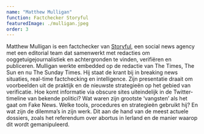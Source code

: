 ```yaml
---
name: "Matthew Mulligan"
function: Factchecker Storyful
featuredImage: ./mulligan.jpeg
order: 3
---
```

Matthew Mulligan is een factchecker van [Storyful](https://storyful.com/), een social news agency met een editorial team dat samenwerkt met redacties om ooggetuigejournalistiek en achtergronden te vinden, verifiëren en publiceren. Mulligan werkte embedded op de redactie van The Times, The Sun en nu The Sunday Times. Hij staat de krant bij in breaking news situaties, real-time factchecking en intelligence. Zijn presentatie draait om voorbeelden uit de praktijk en de nieuwste strategieën op het gebied van verificatie. Hoe komt informatie via obscure sites uiteindelijk in de Twitter-timeline van bekende politici? Wat waren zijn grootste ‘vangsten’ als het gaat om Fake News. Welke tools, procedures en strategieën gebruikt hij? En wat zijn de dilemma’s in zijn werk. Dit aan de hand van de meest actuele dossiers, zoals het referendum over abortus in Ierland en de manier waarop dit wordt gemanipuleerd. 